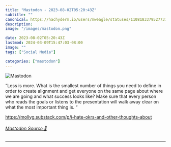 ```yaml
---
title: "Mastodon - 2023-08-02T05:20:43Z"
subtitle: ""
canonical: https://hachyderm.io/users/mweagle/statuses/110818337952773725
description:
image: "/images/mastodon.png"

date: 2023-08-02T05:20:43Z
lastmod: 2024-03-09T15:47:03-08:00
image: ""
tags: ["Social Media"]

categories: ["mastodon"]
---
```

![Mastodon](/images/mastodon.png)

<p>“Less is more. What is the smallest number of things you need to define in order to create alignment and get everyone on the same page about where we are going and what success looks like? Make sure that every person who reads the goals or listens to the presentation will walk away clear on what the most important thing is. “</p><p><a href="https://mollyg.substack.com/p/i-hate-okrs-and-other-thoughts-about" target="_blank" rel="nofollow noopener noreferrer" translate="no"><span class="invisible">https://</span><span class="ellipsis">mollyg.substack.com/p/i-hate-o</span><span class="invisible">krs-and-other-thoughts-about</span></a></p>


###### [Mastodon Source 🐘](https://hachyderm.io/@mweagle/110818337952773725)

___
